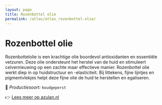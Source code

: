 ```yaml
---
layout: page
title: Rozenbottel olie
permalink: /atlas/atlas_rozenbottel-olie/
---
```


# Rozenbottel olie

Rozenbottelolie is een krachtige olie boordevol antioxidanten en essentiële vetzuren. Deze olie ondersteunt het herstel van de huid en stimuleert celvernieuwing op een zachte maar effectieve manier. Rozenbottel olie werkt diep in op huidstructuur en -elasticiteit. Bij littekens, fijne lijntjes en pigmentvlekjes helpt deze fijne olie de huid te herstellen en egaliseren.

🔧 *Productiesoort:* `koudgeperst`

👉 [Lees meer op azulan.nl](https://azulan.nl/atlas/rozenbottel-olie)